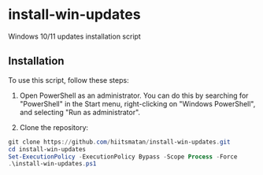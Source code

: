 # install-win-updates
Windows 10/11 updates installation script

## Installation

To use this script, follow these steps:

1. Open PowerShell as an administrator. You can do this by searching for "PowerShell" in the Start menu, right-clicking on "Windows PowerShell", and selecting "Run as administrator".

2. Clone the repository:
```powershell
git clone https://github.com/hiitsmatan/install-win-updates.git
cd install-win-updates
Set-ExecutionPolicy -ExecutionPolicy Bypass -Scope Process -Force
.\install-win-updates.ps1
```
